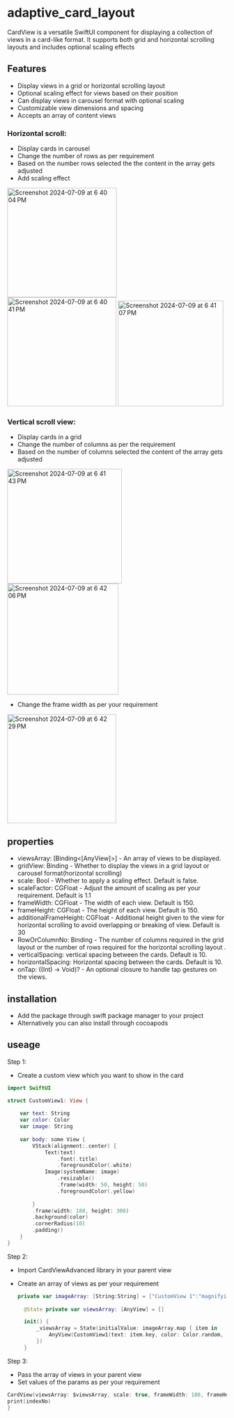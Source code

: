 # adaptive_card_layout

CardView is a versatile SwiftUI component for displaying a collection of views in a card-like format. It supports both grid and horizontal scrolling layouts and includes optional scaling effects 

## Features
- Display views in a grid or horizontal scrolling layout
- Optional scaling effect for views based on their position 
- Can display views in carousel format with optional scaling
- Customizable view dimensions and spacing 
- Accepts an array of content views

### Horizontal scroll:
- Display cards in carousel 
- Change the number of rows as per requirement
- Based on the number rows selected the the content in the array gets adjusted
- Add scaling effect

<img width="251" alt="Screenshot 2024-07-09 at 6 40 04 PM" src="https://github.com/softsuave-tech-matrix/adaptive_card_layout/assets/139471661/14ad15a0-780f-4bf1-a3a6-c1ae7983c2c9">




<img width="250" alt="Screenshot 2024-07-09 at 6 40 41 PM" src="https://github.com/softsuave-tech-matrix/adaptive_card_layout/assets/139471661/6c03de0e-3bca-4c5c-a9d0-8345b7090d66">




<img width="242" alt="Screenshot 2024-07-09 at 6 41 07 PM" src="https://github.com/softsuave-tech-matrix/adaptive_card_layout/assets/139471661/113f0a2e-7fe4-4b98-ab3d-be940f96c142">

### Vertical scroll view: 
- Display cards in a grid
- Change the number of columns as per the requirement
- Based on the number of columns selected the content of the array gets adjusted

<img width="263" alt="Screenshot 2024-07-09 at 6 41 43 PM" src="https://github.com/softsuave-tech-matrix/adaptive_card_layout/assets/139471661/4d642ef8-27e4-4788-a664-107bcf9e7bba">


<img width="255" alt="Screenshot 2024-07-09 at 6 42 06 PM" src="https://github.com/softsuave-tech-matrix/adaptive_card_layout/assets/139471661/227c436a-3a8d-459d-befc-fba58b7326fc">


- Change the frame width as per your requirement
  
<img width="250" alt="Screenshot 2024-07-09 at 6 42 29 PM" src="https://github.com/softsuave-tech-matrix/adaptive_card_layout/assets/139471661/834dac49-faac-4c7e-8368-e9fb80f0cfdd">

## properties
- viewsArray: [Binding<[AnyView]>] - An array of views to be displayed.
- gridView: Binding<Bool> - Whether to display the views in a grid layout or carousel format(horizontal scrolling)
- scale: Bool - Whether to apply a scaling effect. Default is false.
- scaleFactor: CGFloat - Adjust the amount of scaling as per your requirement. Default is 1.1
- frameWidth: CGFloat - The width of each view. Default is 150.
- frameHeight: CGFloat - The height of each view. Default is 150.
- additionalFrameHeight: CGFloat - Additional height given to the view for horizontal scrolling to avoid overlapping or breaking of view. Default is 30  
- RowOrColumnNo: Binding<Int> - The number of columns required in the grid layout or the number of rows required for the horizontal scrolling layout .
- verticalSpacing: vertical spacing between the cards. Default is 10. 
- horizontalSpacing: Horizontal spacing between the cards. Default is 10.
- onTap: ((Int) -> Void)? - An optional closure to handle tap gestures on the views.

## installation
- Add the package through swift package manager to your project
- Alternatively you can also install through cocoapods

## useage

Step 1:
  - Create a custom view which you want to show in the card
```swift
import SwiftUI

struct CustomView1: View {
    
    var text: String
    var color: Color 
    var image: String
    
    var body: some View {
        VStack(alignment:.center) {
            Text(text)
                .font(.title)
                .foregroundColor(.white)
            Image(systemName: image)
                .resizable()
                .frame(width: 50, height: 50)
                .foregroundColor(.yellow)
                
        }
        .frame(width: 180, height: 300)
        .background(color)
        .cornerRadius(10)
        .padding()
    }
}
```
Step 2:

- Import CardViewAdvanced library in your parent view
- Create an array of views as per your requirement

  ```swift
  private var imageArray: [String:String] = ["CustomView 1":"magnifyingglass","CustomView 32":"moon.fill","CustomView 23":"sun.min","CustomView 33": "cloud","CustomView 4":"moon","CustomView 5":"sun.max","CustomView 6":"sun.snow", "CustomView 7":"sun.max.fill", "CustomView 8":"moon.zzz", "CustomView 92":"cloud.snow.fill", "CustomView 22":"cloud.snow", "CustomView 11":"sun.snow.fill","CustomView 12": "cloud.fog", "CustomView 21":"magnifyingglass","CustomView 2":"moon.fill","CustomView 3":"sun.min","CustomView 13": "cloud","CustomView 14":"moon","CustomView 15":"sun.max","CustomView 16":"sun.snow", "CustomView 17":"sun.max.fill", "CustomView 18":"moon.zzz", "CustomView 9":"cloud.snow.fill", "CustomView 10":"cloud.snow", "CustomView 19":"sun.snow.fill","CustomView 20": "cloud.fog"]
    
    @State private var viewsArray: [AnyView] = []

    init() {
        _viewsArray = State(initialValue: imageArray.map { item in
            AnyView(CustomView1(text: item.key, color: Color.random, image: item.value))
        })
    }

Step 3:

- Pass the array of views in your parent view
- Set values of the params as per your requirement
  
```swift
CardView(viewsArray: $viewsArray, scale: true, frameWidth: 180, frameHeight: 300,additionalFrameHeight: 30, gridView: $isGridView, RowOrcolumnNo: $columnNo) { indexNo in
print(indexNo)
}
```



